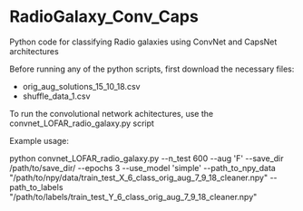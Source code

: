 # RadioGalaxy_Conv_Caps
Python code for classifying Radio galaxies using ConvNet and CapsNet architectures

Before running any of the python scripts, first download the necessary files:

- orig_aug_solutions_15_10_18.csv
- shuffle_data_1.csv

To run the convolutional network achitectures, use the convnet_LOFAR_radio_galaxy.py script

Example usage:

python convnet_LOFAR_radio_galaxy.py --n_test 600 --aug 'F' --save_dir /path/to/save_dir/ --epochs 3 --use_model 'simple' --path_to_npy_data "/path/to/npy/data/train_test_X_6_class_orig_aug_7_9_18_cleaner.npy" --path_to_labels "/path/to/labels/train_test_Y_6_class_orig_aug_7_9_18_cleaner.npy"

